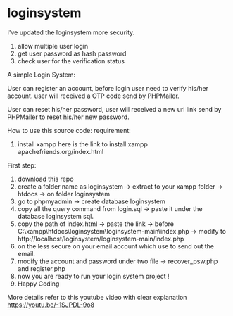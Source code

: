 # loginsystem 

I've updated the loginsystem more security.
1) allow multiple user login
2) get user password as hash password
3) check user for the verification status
 
A simple Login System:

User can register an account, before login user need to verify his/her account. user will received a OTP code send by PHPMailer.

User can reset his/her password, user will received a new url link send by PHPMailer to reset his/her new password.

How to use this source code:
requirement:
1) install xampp
here is the link to install xampp
apachefriends.org/index.html

First step:
1) download this repo 
2) create a folder name as loginsystem -> extract to your xampp folder -> htdocs -> on folder loginsystem
3) go to phpmyadmin -> create database loginsystem
4) copy all the query command from login.sql -> paste it under the database loginsystem sql.
5) copy the path of index.html -> paste the link -> before C:\xampp\htdocs\loginsystem\loginsystem-main\index.php -> modify to http://localhost/loginsystem/loginsystem-main/index.php
6) on the less secure on your email account which use to send out the email.
7) modify the account and password under two file -> recover_psw.php and register.php
8) now you are ready to run your login system project !
9) Happy Coding

More details refer to this youtube video with clear explanation
https://youtu.be/-1SJPDL-9o8

